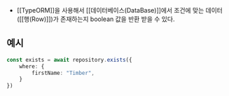 - [[TypeORM]]을 사용해서 [[데이터베이스(DataBase)]]에서 조건에 맞는 데이터([[행(Row)]])가 존재하는지 boolean 값을 반환 받을 수 있다.


## 예시

```ts
const exists = await repository.exists({
	where: {
		firstName: "Timber",
	}
})
```
